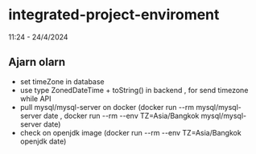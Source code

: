 # integrated-project-enviroment

11:24 - 24/4/2024

## Ajarn olarn
- set timeZone in database
- use type ZonedDateTime + toString()  in backend , for send timezone while API
- pull mysql/mysql-server on docker (docker run --rm mysql/mysql-server date , docker run --rm --env TZ=Asia/Bangkok mysql/mysql-server date)
- check on openjdk image (docker run --rm --env TZ=Asia/Bangkok openjdk date)
